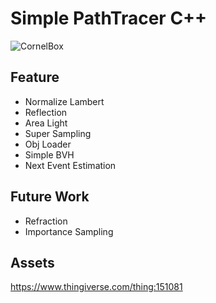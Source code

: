# Simple PathTracer C++
![CornelBox](https://user-images.githubusercontent.com/83057130/230838095-e57ce6ef-280d-4009-aec5-1506e3fc4dbf.png)

## Feature
- Normalize Lambert
- Reflection
- Area Light
- Super Sampling
- Obj Loader
- Simple BVH
- Next Event Estimation

## Future Work
- Refraction
- Importance Sampling

## Assets
https://www.thingiverse.com/thing:151081
